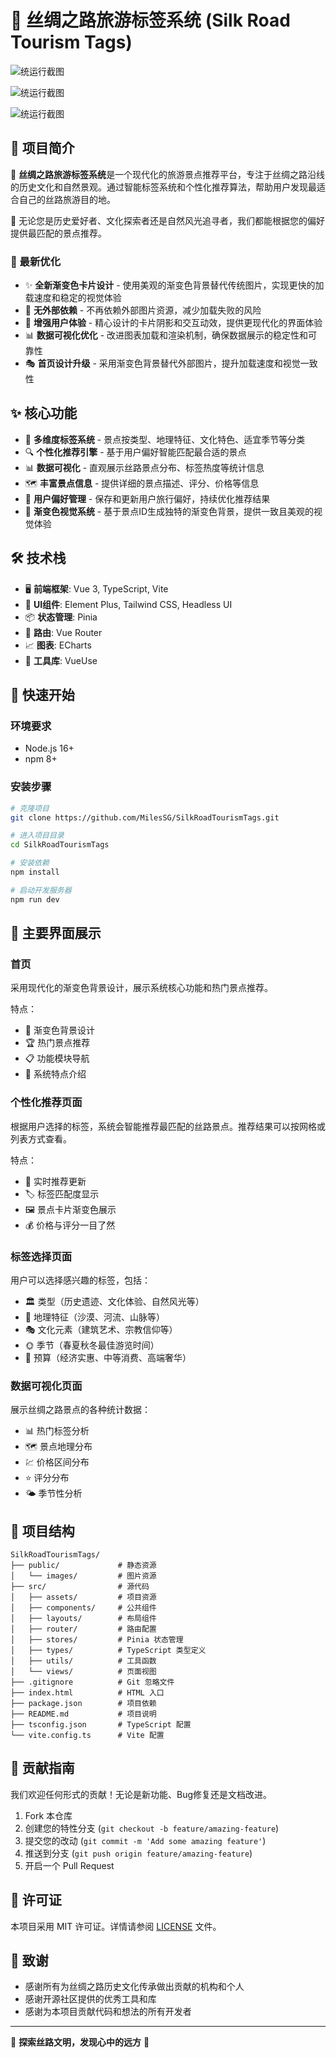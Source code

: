 # 🏮 丝绸之路旅游标签系统 (Silk Road Tourism Tags)

![统运行截图](public/images/image1.png.png)

![统运行截图](public/images/image2.png.png)

![统运行截图](public/images/image3.png.png)

## 📜 项目简介

🐪 **丝绸之路旅游标签系统**是一个现代化的旅游景点推荐平台，专注于丝绸之路沿线的历史文化和自然景观。通过智能标签系统和个性化推荐算法，帮助用户发现最适合自己的丝路旅游目的地。

🌟 无论您是历史爱好者、文化探索者还是自然风光追寻者，我们都能根据您的偏好提供最匹配的景点推荐。

### 🎨 最新优化

- ✨ **全新渐变色卡片设计** - 使用美观的渐变色背景替代传统图片，实现更快的加载速度和稳定的视觉体验
- 🚀 **无外部依赖** - 不再依赖外部图片资源，减少加载失败的风险
- 💎 **增强用户体验** - 精心设计的卡片阴影和交互动效，提供更现代化的界面体验
- 📊 **数据可视化优化** - 改进图表加载和渲染机制，确保数据展示的稳定性和可靠性
- 🎭 **首页设计升级** - 采用渐变色背景替代外部图片，提升加载速度和视觉一致性

## ✨ 核心功能

- 🧩 **多维度标签系统** - 景点按类型、地理特征、文化特色、适宜季节等分类
- 🔍 **个性化推荐引擎** - 基于用户偏好智能匹配最合适的景点
- 📊 **数据可视化** - 直观展示丝路景点分布、标签热度等统计信息
- 🗺️ **丰富景点信息** - 提供详细的景点描述、评分、价格等信息
- 👥 **用户偏好管理** - 保存和更新用户旅行偏好，持续优化推荐结果
- 🎨 **渐变色视觉系统** - 基于景点ID生成独特的渐变色背景，提供一致且美观的视觉体验

## 🛠️ 技术栈

- 🖥️ **前端框架**: Vue 3, TypeScript, Vite
- 🎨 **UI组件**: Element Plus, Tailwind CSS, Headless UI
- 📦 **状态管理**: Pinia
- 🧭 **路由**: Vue Router
- 📈 **图表**: ECharts
- 🔧 **工具库**: VueUse

## 🚀 快速开始

### 环境要求

- Node.js 16+
- npm 8+

### 安装步骤

```bash
# 克隆项目
git clone https://github.com/MilesSG/SilkRoadTourismTags.git

# 进入项目目录
cd SilkRoadTourismTags

# 安装依赖
npm install

# 启动开发服务器
npm run dev
```

## 📱 主要界面展示

### 首页

采用现代化的渐变色背景设计，展示系统核心功能和热门景点推荐。

特点：
- 🎨 渐变色背景设计
- 🏆 热门景点推荐
- 📋 功能模块导航
- 🌟 系统特点介绍

### 个性化推荐页面

根据用户选择的标签，系统会智能推荐最匹配的丝路景点。推荐结果可以按网格或列表方式查看。

特点：
- 🔄 实时推荐更新
- 🏷️ 标签匹配度显示
- 🖼️ 景点卡片渐变色展示
- 💰 价格与评分一目了然

### 标签选择页面

用户可以选择感兴趣的标签，包括：
- 🏛️ 类型（历史遗迹、文化体验、自然风光等）
- 🌄 地理特征（沙漠、河流、山脉等）
- 🎭 文化元素（建筑艺术、宗教信仰等）
- 🌞 季节（春夏秋冬最佳游览时间）
- 💸 预算（经济实惠、中等消费、高端奢华）

### 数据可视化页面

展示丝绸之路景点的各种统计数据：
- 📊 热门标签分析
- 🗺️ 景点地理分布
- 💹 价格区间分布
- ⭐ 评分分布
- 🌤️ 季节性分析

## 📂 项目结构

```
SilkRoadTourismTags/
├── public/             # 静态资源
│   └── images/         # 图片资源
├── src/                # 源代码
│   ├── assets/         # 项目资源
│   ├── components/     # 公共组件
│   ├── layouts/        # 布局组件
│   ├── router/         # 路由配置
│   ├── stores/         # Pinia 状态管理
│   ├── types/          # TypeScript 类型定义
│   ├── utils/          # 工具函数
│   └── views/          # 页面视图
├── .gitignore          # Git 忽略文件
├── index.html          # HTML 入口
├── package.json        # 项目依赖
├── README.md           # 项目说明
├── tsconfig.json       # TypeScript 配置
└── vite.config.ts      # Vite 配置
```

## 🤝 贡献指南

我们欢迎任何形式的贡献！无论是新功能、Bug修复还是文档改进。

1. Fork 本仓库
2. 创建您的特性分支 (`git checkout -b feature/amazing-feature`)
3. 提交您的改动 (`git commit -m 'Add some amazing feature'`)
4. 推送到分支 (`git push origin feature/amazing-feature`)
5. 开启一个 Pull Request

## 📄 许可证

本项目采用 MIT 许可证。详情请参阅 [LICENSE](LICENSE) 文件。

## 🙏 致谢

- 感谢所有为丝绸之路历史文化传承做出贡献的机构和个人
- 感谢开源社区提供的优秀工具和库
- 感谢为本项目贡献代码和想法的所有开发者

---

🌈 **探索丝路文明，发现心中的远方** 🧭 